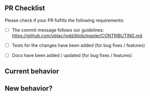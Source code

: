 
<!--
You Are Awesome! Thank you for your contribution!
-->

## PR Checklist

Please check if your PR fulfills the following requirements:

- [ ] The commit message follows our guidelines: https://github.com/oblac/jodd/blob/master/CONTRIBUTING.md
- [ ] Tests for the changes have been added (for bug fixes / features)
- [ ] Docs have been added / updated (for bug fixes / features)


## Current behavior

<!-- Please describe the current behavior that you are modifying, or link to a relevant issue. -->


## New behavior?

<!-- Please describe the new behavior that PR introduces. -->
